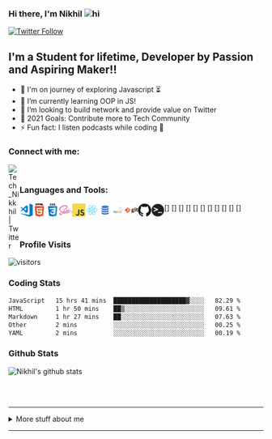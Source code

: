 ### Hi there, I'm Nikhil <img src="https://user-images.githubusercontent.com/1303154/88677602-1635ba80-d120-11ea-84d8-d263ba5fc3c0.gif" width="28px" alt="hi">

[![Twitter Follow](https://img.shields.io/twitter/follow/Tech_Nikkhil?color=1DA1F2&logo=twitter&style=for-the-badge)](https://twitter.com/intent/follow?original_referer=https%3A%2F%2Fgithub.com%2FTech_Nikkhil&screen_name=Tech_Nikkhil)

## I'm a Student for lifetime, Developer by Passion and Aspiring Maker!!

- 🔭 I'm on journey of exploring Javascript ⏳
- 🌱 I’m currently learning OOP in JS!
- 👯 I’m looking to build network and provide value on Twitter
- 🥅 2021 Goals: Contribute more to Tech Community
- ⚡ Fun fact: I listen podcasts while coding 🤣

### Connect with me:

[<img align="left" alt="Tech_Nikkhil | Twitter" width="22px" src="https://cdn.jsdelivr.net/npm/simple-icons@v3/icons/twitter.svg" />][twitter]

<br />

### Languages and Tools:

[<img align="left" alt="Visual Studio Code" width="26px" src="https://raw.githubusercontent.com/github/explore/80688e429a7d4ef2fca1e82350fe8e3517d3494d/topics/visual-studio-code/visual-studio-code.png" />]
[<img align="left" alt="HTML5" width="26px" src="https://raw.githubusercontent.com/github/explore/80688e429a7d4ef2fca1e82350fe8e3517d3494d/topics/html/html.png" />]
[<img align="left" alt="CSS3" width="26px" src="https://raw.githubusercontent.com/github/explore/80688e429a7d4ef2fca1e82350fe8e3517d3494d/topics/css/css.png" />]
[<img align="left" alt="Sass" width="26px" src="https://raw.githubusercontent.com/github/explore/80688e429a7d4ef2fca1e82350fe8e3517d3494d/topics/sass/sass.png" />]
[<img align="left" alt="JavaScript" width="26px" src="https://raw.githubusercontent.com/github/explore/80688e429a7d4ef2fca1e82350fe8e3517d3494d/topics/javascript/javascript.png" />]
[<img align="left" alt="React" width="26px" src="https://raw.githubusercontent.com/github/explore/80688e429a7d4ef2fca1e82350fe8e3517d3494d/topics/react/react.png" />]
[<img align="left" alt="SQL" width="26px" src="https://raw.githubusercontent.com/github/explore/80688e429a7d4ef2fca1e82350fe8e3517d3494d/topics/sql/sql.png" />]
[<img align="left" alt="MySQL" width="26px" src="https://raw.githubusercontent.com/github/explore/80688e429a7d4ef2fca1e82350fe8e3517d3494d/topics/mysql/mysql.png" />]
[<img align="left" alt="Git" width="26px" src="https://raw.githubusercontent.com/github/explore/80688e429a7d4ef2fca1e82350fe8e3517d3494d/topics/git/git.png" />]
[<img align="left" alt="GitHub" width="26px" src="https://raw.githubusercontent.com/github/explore/78df643247d429f6cc873026c0622819ad797942/topics/github/github.png" />]
[<img align="left" alt="Terminal" width="26px" src="https://raw.githubusercontent.com/github/explore/80688e429a7d4ef2fca1e82350fe8e3517d3494d/topics/terminal/terminal.png" />]

<br />

### Profile Visits

![visitors](https://visitor-badge.glitch.me/badge?page_id=technikhil10.technikhil10)

### Coding Stats

<!--START_SECTION:waka-->

```text
JavaScript   15 hrs 41 mins  ████████████████████▓░░░░   82.29 %
HTML         1 hr 50 mins    ██▒░░░░░░░░░░░░░░░░░░░░░░   09.61 %
Markdown     1 hr 27 mins    ██░░░░░░░░░░░░░░░░░░░░░░░   07.63 %
Other        2 mins          ░░░░░░░░░░░░░░░░░░░░░░░░░   00.25 %
YAML         2 mins          ░░░░░░░░░░░░░░░░░░░░░░░░░   00.19 %
```

<!--END_SECTION:waka-->

### Github Stats

![Nikhil's github stats](https://github-readme-stats.vercel.app/api?username=technikhil10&count_private=true&theme=tokyonight&hide=contribs,prs)

<br />
<br />

---

<details>
<summary>
  More stuff about me
</summary>

<br >

### 📺 Favorite Podcast

<!-- PODCAST:START -->

- [The Inspiring Story Behind Pinterest, Stripe And Gumroad ft. Sahil Lavingia](https://www.youtube.com/watch?v=sgMcuFul3pw)
- [GaryVee & BeerBiceps Discuss The Future |](https://www.youtube.com/watch?v=JFvVyFZBwPY)
- [How To Make Your Own Destiny w/ Raj Shamani](https://www.youtube.com/watch?v=sW1fdVOu6Pc&t=455s)
- [How to Get Rich by Naval](https://www.youtube.com/watch?v=1-TZqOsVCNM)
- [In Conversation with Kunal Shah, CRED founder | The Sid Warrier Podcast |](https://www.youtube.com/watch?v=FiT1gAocKOg)

<!-- PODCAST:END -->

</details>

---

[twitter]: https://twitter.com/Tech_Nikkhil
